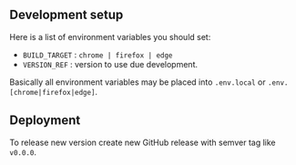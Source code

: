 ## Development setup

Here is a list of environment variables you should set:

- `BUILD_TARGET` : `chrome | firefox | edge`
- `VERSION_REF` : version to use due development.

Basically all environment variables may be placed into `.env.local` or `.env.[chrome|firefox|edge]`.

## Deployment

To release new version create new GitHub release with semver tag like `v0.0.0`.